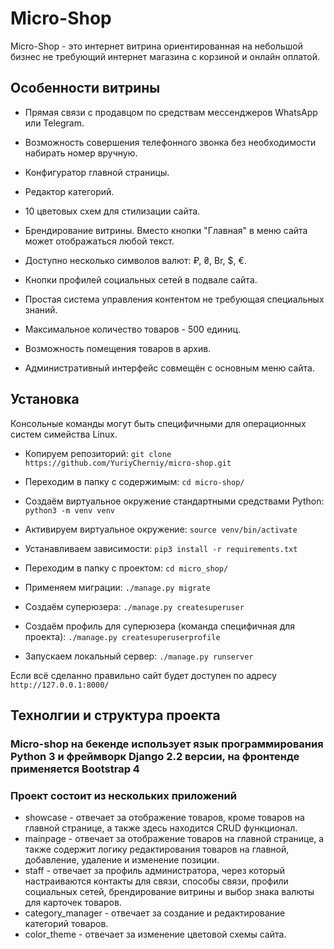 # Micro-Shop #

Micro-Shop - это интернет витрина ориентированная на небольшой бизнес не требующий интернет магазина с корзиной и онлайн оплатой.

## Особенности витрины ##

* Прямая связи с продавцом по средствам мессенджеров WhatsApp или Telegram.

* Возможность совершения телефонного звонка без необходимости набирать номер вручную.

* Конфигуратор главной страницы.

* Редактор категорий.

* 10 цветовых схем для стилизации сайта.

* Брендирование витрины. Вместо кнопки "Главная" в меню сайта может отображаться любой текст.

* Доступно несколько символов валют: ₽, ₴, Br, $, €.

* Кнопки профилей социальных сетей в подвале сайта.

* Простая система управления контентом не требующая специальных знаний.

* Максимальное количество товаров - 500 единиц.

* Возможность помещения товаров в архив.

* Административный интерфейс совмещён с основным меню сайта.

## Установка ##

Консольные команды могут быть специфичными для операционных систем симейства Linux.

* Копируем репозиторий: ```git clone https://github.com/YuriyCherniy/micro-shop.git```

* Переходим в папку с содержимым: ```cd micro-shop/```

* Создаём виртуальное окружение стандартными средствами Python: ```python3 -m venv venv```

* Активируем виртуальное окружение: ```source venv/bin/activate```

* Устанавливаем зависимости: ```pip3 install -r requirements.txt```

* Переходим в папку с проектом: ```cd micro_shop/```

* Применяем миграции: ```./manage.py migrate```

* Создаём суперюзера: ```./manage.py createsuperuser```

* Создаём профиль для суперюзера (команда специфичная для проекта): ```./manage.py createsuperuserprofile```

* Запускаем локальный сервер: ```./manage.py runserver```

Если всё сделанно правильно сайт будет доступен по адресу ```http://127.0.0.1:8000/```

## Технолгии и структура проекта ##

### Micro-shop на бекенде использует язык программирования Python 3 и фреймворк Django 2.2 версии, на фронтенде применяется Bootstrap 4 ###

### Проект состоит из нескольких приложений ###

* showcase - отвечает за отображение товаров, кроме товаров на главной странице, а также здесь находится CRUD функционал.
* mainpage - отвечает за отображение товаров на главной странице, а также содержит логику редактирования товаров на главной, добавление, удаление и изменение позиции.
* staff - отвечает за профиль администратора, через который настраиваются контакты для связи, способы связи, профили социальных сетей, брендирование витрины и выбор знака валюты для карточек товаров.
* category_manager - отвечает за создание и редактирование категорий товаров.
* color_theme - отвечает за изменение цветовой схемы сайта.